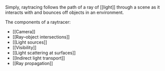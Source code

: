 Simply, raytracing follows the path of a ray of [[light]] through a scene as it interacts with and bounces off objects in an environment.

The components of a raytracer:
- [[Camera]]
- [[Ray–object intersections]]
- [[Light sources]]
- [[Visibility]]
- [[Light scattering at surfaces]]
- [[Indirect light transport]]
- [[Ray propagation]]
